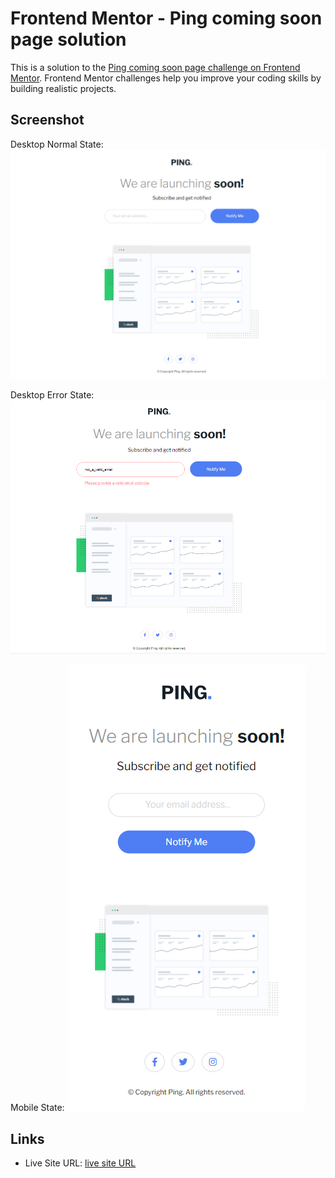# Frontend Mentor - Ping coming soon page solution

This is a solution to the [Ping coming soon page challenge on Frontend Mentor](https://www.frontendmentor.io/challenges/ping-single-column-coming-soon-page-5cadd051fec04111f7b848da). Frontend Mentor challenges help you improve your coding skills by building realistic projects. 

## Screenshot

Desktop Normal State:
![Desktop Screenshot](images/Desktop-Screenshot.PNG)

Desktop Error State:
![Desktop Error State Screenhot](images/Error-State.PNG)

Mobile State:
![Mobile Screenhot](images/Mobile-Screenshot.PNG)

## Links

- Live Site URL: [live site URL](https://faizaan-lakd.github.io/Ping-Single-Column-Coming-Soon-Page/)
